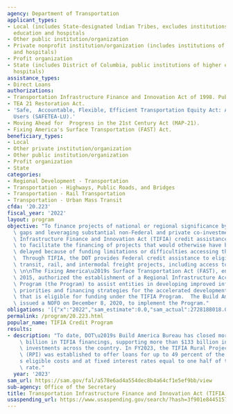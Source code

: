 ```yaml
---
agency: Department of Transportation
applicant_types:
- Local (includes State-designated lndian Tribes, excludes institutions of higher
  education and hospitals
- Other public institution/organization
- Private nonprofit institution/organization (includes institutions of higher education
  and hospitals)
- Profit organization
- State (includes District of Columbia, public institutions of higher education and
  hospitals)
assistance_types:
- Direct Loans
authorizations:
- Transportation Infrastructure Finance and Innovation Act of 1998. Pub. L. 105, 178.
- TEA 21 Restoration Act.
- 'Safe,  Accountable, Flexible, Efficient Transportation Equity Act: A Legacy for
  Users (SAFETEA-LU).'
- Moving Ahead for  Progress in the 21st Century Act (MAP-21).
- Fixing America's Surface Transportation (FAST) Act.
beneficiary_types:
- Local
- Other private institution/organization
- Other public institution/organization
- Profit organization
- State
categories:
- Regional Development - Transportation
- Transportation - Highways, Public Roads, and Bridges
- Transportation - Rail Transportation
- Transportation - Urban Mass Transit
cfda: '20.223'
fiscal_year: '2022'
layout: program
objective: "To finance projects of national or regional significance by filling market\
  \ gaps and leveraging substantial non-Federal and private co-investment.  Transportation\
  \ Infrastructure Finance and Innovation Act (TIFIA) credit assistance is intended\
  \ to facilitate the financing of projects that would otherwise have been significantly\
  \ delayed because of funding limitations or difficulties accessing the capital markets.\
  \  Through TIFIA, the DOT provides Federal credit assistance to eligible highway,\
  \ transit, rail, and intermodal freight projects, including access to seaports.\
  \ \n\nThe Fixing America\u2019s Surface Transportation Act (FAST), enacted in December\
  \ 2015, authorized the establishment of a Regional Infrastructure Accelerator Demonstration\
  \ Program (the Program) to assist entities in developing improved infrastructure\
  \ priorities and financing strategies for the accelerated development of a project\
  \ that is eligible for funding under the TIFIA Program.  The Build America Bureau\
  \ issued a NOFO on December 8, 2020, to implement the Program."
obligations: '[{"x":"2022","sam_estimate":0.0,"sam_actual":2728188018.0,"usa_spending_actual":0.0},{"x":"2023","sam_estimate":1000000000.0,"sam_actual":0.0,"usa_spending_actual":2954842.0},{"x":"2024","sam_estimate":4600000000.0,"sam_actual":0.0,"usa_spending_actual":0.0}]'
permalink: /program/20.223.html
popular_name: TIFIA Credit Program
results:
- description: "To date, DOT\u2019s Build America Bureau has closed more than $39\
    \ billion in TIFIA financings, supporting more than $133 billion in infrastructure\
    \ investments across the country. In FY2023, the TIFIA Rural Projects Initiative\
    \ (RPI) was established to offer loans for up to 49 percent of the project\u2019\
    s eligible costs and at fixed interest rates equal to one half of the Treasury\
    \ rate."
  year: '2023'
sam_url: https://sam.gov/fal/a578e6ad4a554dec8b4a64cf1e5ef9bb/view
sub-agency: Office of the Secretary
title: Transportation Infrastructure Finance and Innovation Act (TIFIA) Program
usaspending_url: https://www.usaspending.gov/search/?hash=3f901e8445157fa89741e9e1e7a0a0a7
---
```

